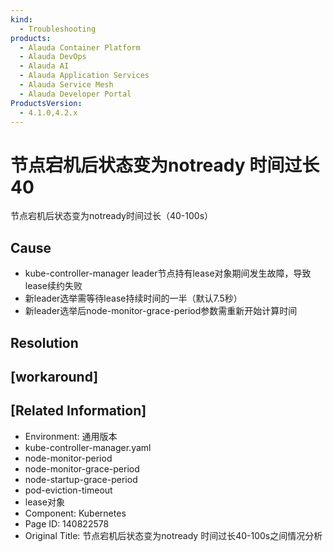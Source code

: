 ```yaml
---
kind:
  - Troubleshooting
products:
  - Alauda Container Platform
  - Alauda DevOps
  - Alauda AI
  - Alauda Application Services
  - Alauda Service Mesh
  - Alauda Developer Portal
ProductsVersion:
  - 4.1.0,4.2.x
---
```

<!-- A type of document that involves encountering a fault, diagnosing it, performing root cause analysis, and providing solutions. -->

# 节点宕机后状态变为notready 时间过长40

节点宕机后状态变为notready时间过长（40-100s）

## Cause
- kube-controller-manager leader节点持有lease对象期间发生故障，导致lease续约失败
- 新leader选举需等待lease持续时间的一半（默认7.5秒）
- 新leader选举后node-monitor-grace-period参数需重新开始计算时间

## Resolution

## [workaround]

## [Related Information]
- Environment: 通用版本
- kube-controller-manager.yaml
- node-monitor-period
- node-monitor-grace-period
- node-startup-grace-period
- pod-eviction-timeout
- lease对象
- Component: Kubernetes
- Page ID: 140822578
- Original Title: 节点宕机后状态变为notready 时间过长40-100s之间情况分析
